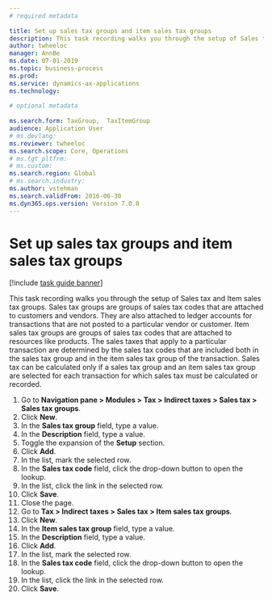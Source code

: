 ```yaml
--- 
# required metadata 
 
title: Set up sales tax groups and item sales tax groups
description: This task recording walks you through the setup of Sales tax and Item sales tax groups. 
author: twheeloc
manager: AnnBe 
ms.date: 07-01-2019
ms.topic: business-process 
ms.prod:  
ms.service: dynamics-ax-applications 
ms.technology:  
 
# optional metadata 
 
ms.search.form: TaxGroup,  TaxItemGroup   
audience: Application User 
# ms.devlang:  
ms.reviewer: twheeloc
ms.search.scope: Core, Operations 
# ms.tgt_pltfrm:  
# ms.custom:  
ms.search.region: Global
# ms.search.industry: 
ms.author: vstehman
ms.search.validFrom: 2016-06-30 
ms.dyn365.ops.version: Version 7.0.0 
---
```

# Set up sales tax groups and item sales tax groups

[!include [task guide banner](../../includes/task-guide-banner.md)]

This task recording walks you through the setup of Sales tax and Item sales tax groups. Sales tax groups are groups of sales tax codes that are attached to customers and vendors. They are also attached to ledger accounts for transactions that are not posted to a particular vendor or customer.  Item sales tax groups are groups of sales tax codes that are attached to resources like products.  The sales taxes that apply to a particular transaction are determined by the sales tax codes that are included both in the sales tax group and in the item sales tax group of the transaction.  Sales tax can be calculated only if a sales tax group and an item sales tax group are selected for each transaction for which sales tax must be calculated or recorded.  

1. Go to **Navigation pane > Modules > Tax > Indirect taxes > Sales tax > Sales tax groups**.
2. Click **New**.
3. In the **Sales tax group** field, type a value.
4. In the **Description** field, type a value.
5. Toggle the expansion of the **Setup** section.
6. Click **Add**.
7. In the list, mark the selected row.
8. In the **Sales tax code** field, click the drop-down button to open the lookup.
9. In the list, click the link in the selected row.
10. Click **Save**.
11. Close the page.
12. Go to **Tax > Indirect taxes > Sales tax > Item sales tax groups**.
13. Click **New**.
14. In the **Item sales tax group** field, type a value.
15. In the **Description** field, type a value.
16. Click **Add**.
17. In the list, mark the selected row.
18. In the **Sales tax code** field, click the drop-down button to open the lookup.
19. In the list, click the link in the selected row.
20. Click **Save**.

